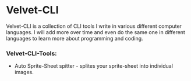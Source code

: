 # Velvet-CLI

Velvet-CLI is a collection of CLI tools I write in various different computer languages. I will add more over time and even do the same one in different languages to learn more about programming and coding.

### Velvet-CLI-Tools:
- Auto Sprite-Sheet spitter - splites your sprite-sheet into individual images.